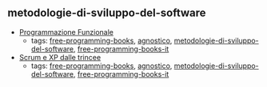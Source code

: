 metodologie-di-sviluppo-del-software
---
* [Programmazione Funzionale](http://minimalprocedure.pragmas.org/writings/programmazione_funzionale/programmazione_funzionale.html)
    * tags: [free-programming-books](../tags/free-programming-books.md), [agnostico](../tags/agnostico.md), [metodologie-di-sviluppo-del-software](../tags/metodologie-di-sviluppo-del-software.md), [free-programming-books-it](../tags/free-programming-books-it.md)
* [Scrum e XP dalle trincee](http://www.open-ware.org/ita/news/kniberg1.htm)
    * tags: [free-programming-books](../tags/free-programming-books.md), [agnostico](../tags/agnostico.md), [metodologie-di-sviluppo-del-software](../tags/metodologie-di-sviluppo-del-software.md), [free-programming-books-it](../tags/free-programming-books-it.md)
